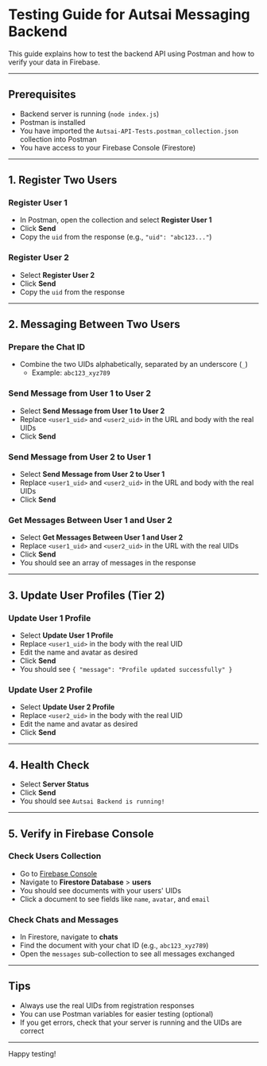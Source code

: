# Testing Guide for Autsai Messaging Backend

This guide explains how to test the backend API using Postman and how to verify your data in Firebase.

---

## Prerequisites
- Backend server is running (`node index.js`)
- Postman is installed
- You have imported the `Autsai-API-Tests.postman_collection.json` collection into Postman
- You have access to your Firebase Console (Firestore)

---

## 1. Register Two Users

### Register User 1
- In Postman, open the collection and select **Register User 1**
- Click **Send**
- Copy the `uid` from the response (e.g., `"uid": "abc123..."`)

### Register User 2
- Select **Register User 2**
- Click **Send**
- Copy the `uid` from the response

---

## 2. Messaging Between Two Users

### Prepare the Chat ID
- Combine the two UIDs alphabetically, separated by an underscore (`_`)
  - Example: `abc123_xyz789`

### Send Message from User 1 to User 2
- Select **Send Message from User 1 to User 2**
- Replace `<user1_uid>` and `<user2_uid>` in the URL and body with the real UIDs
- Click **Send**

### Send Message from User 2 to User 1
- Select **Send Message from User 2 to User 1**
- Replace `<user1_uid>` and `<user2_uid>` in the URL and body with the real UIDs
- Click **Send**

### Get Messages Between User 1 and User 2
- Select **Get Messages Between User 1 and User 2**
- Replace `<user1_uid>` and `<user2_uid>` in the URL with the real UIDs
- Click **Send**
- You should see an array of messages in the response

---

## 3. Update User Profiles (Tier 2)

### Update User 1 Profile
- Select **Update User 1 Profile**
- Replace `<user1_uid>` in the body with the real UID
- Edit the name and avatar as desired
- Click **Send**
- You should see `{ "message": "Profile updated successfully" }`

### Update User 2 Profile
- Select **Update User 2 Profile**
- Replace `<user2_uid>` in the body with the real UID
- Edit the name and avatar as desired
- Click **Send**

---

## 4. Health Check
- Select **Server Status**
- Click **Send**
- You should see `Autsai Backend is running!`

---

## 5. Verify in Firebase Console

### Check Users Collection
- Go to [Firebase Console](https://console.firebase.google.com/)
- Navigate to **Firestore Database** > **users**
- You should see documents with your users' UIDs
- Click a document to see fields like `name`, `avatar`, and `email`

### Check Chats and Messages
- In Firestore, navigate to **chats**
- Find the document with your chat ID (e.g., `abc123_xyz789`)
- Open the `messages` sub-collection to see all messages exchanged

---

## Tips
- Always use the real UIDs from registration responses
- You can use Postman variables for easier testing (optional)
- If you get errors, check that your server is running and the UIDs are correct

---

Happy testing! 